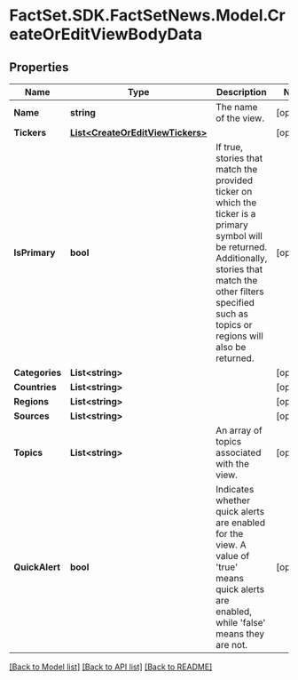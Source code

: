 # FactSet.SDK.FactSetNews.Model.CreateOrEditViewBodyData

## Properties

Name | Type | Description | Notes
------------ | ------------- | ------------- | -------------
**Name** | **string** | The name of the view. | [optional] 
**Tickers** | [**List&lt;CreateOrEditViewTickers&gt;**](CreateOrEditViewTickers.md) |  | [optional] 
**IsPrimary** | **bool** | If true, stories that match the provided ticker on which the ticker is a primary symbol will be returned. Additionally, stories that match the other filters specified such as topics or regions will also be returned.   | [optional] 
**Categories** | **List&lt;string&gt;** |  | [optional] 
**Countries** | **List&lt;string&gt;** |  | [optional] 
**Regions** | **List&lt;string&gt;** |  | [optional] 
**Sources** | **List&lt;string&gt;** |  | [optional] 
**Topics** | **List&lt;string&gt;** | An array of topics associated with the view. | [optional] 
**QuickAlert** | **bool** | Indicates whether quick alerts are enabled for the view. A value of &#39;true&#39; means quick alerts are enabled, while &#39;false&#39; means they are not. | [optional] 

[[Back to Model list]](../README.md#documentation-for-models) [[Back to API list]](../README.md#documentation-for-api-endpoints) [[Back to README]](../README.md)

